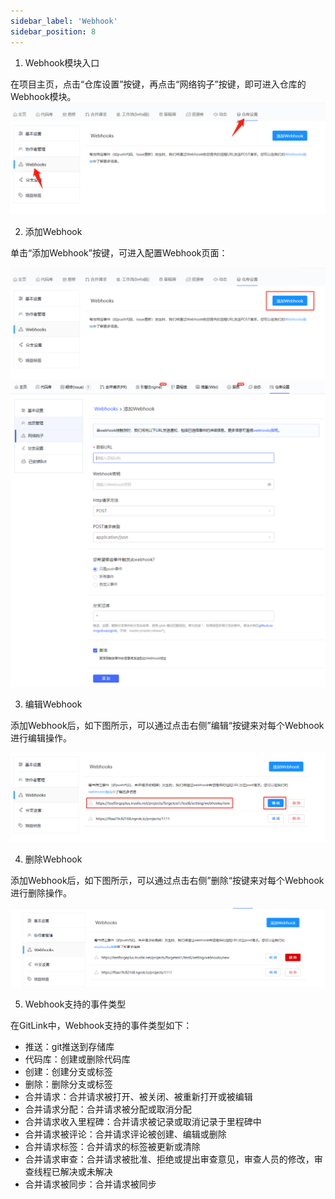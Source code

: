 ```yaml
---
sidebar_label: 'Webhook'
sidebar_position: 8     
---
```

  1. Webhook模块入口
  
  在项目主页，点击“仓库设置”按键，再点击“网络钩子”按键，即可进入仓库的Webhook模块。  
  ![](../../static/img/代码库管理/Webhook/Webhook入口.png)<br/>
    
  2. 添加Webhook

  单击“添加Webhook”按键，可进入配置Webhook页面：
  
  ![](../../static/img/代码库管理/Webhook/添加Webhook.png)<br/>
  ![](../../static/img/代码库管理/Webhook/Webhook配置.png)<br/>
  
  3. 编辑Webhook
  
  添加Webhook后，如下图所示，可以通过点击右侧”编辑“按键来对每个Webhook进行编辑操作。
  
   ![](../../static/img/代码库管理/Webhook/编辑Webhook.png)<br/>
    
  4. 删除Webhook
  
  添加Webhook后，如下图所示，可以通过点击右侧”删除“按键来对每个Webhook进行删除操作。
  
  ![](../../static/img/代码库管理/Webhook/删除Webhook.png)<br/>

  5. Webhook支持的事件类型
  
  在GitLink中，Webhook支持的事件类型如下：
  - 推送：git推送到存储库
  - 代码库：创建或删除代码库
  - 创建：创建分支或标签
  - 删除：删除分支或标签
  - 合并请求：合并请求被打开、被关闭、被重新打开或被编辑
  - 合并请求分配：合并请求被分配或取消分配
  - 合并请求收入里程碑：合并请求被记录或取消记录于里程碑中
  - 合并请求被评论：合并请求评论被创建、编辑或删除
  - 合并请求标签：合并请求的标签被更新或清除
  - 合并请求审查：合并请求被批准、拒绝或提出审查意见，审查人员的修改，审查线程已解决或未解决
  - 合并请求被同步：合并请求被同步
  